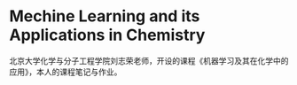 # Mechine Learning and its Applications in Chemistry
 北京大学化学与分子工程学院刘志荣老师，开设的课程《机器学习及其在化学中的应用》，本人的课程笔记与作业。
